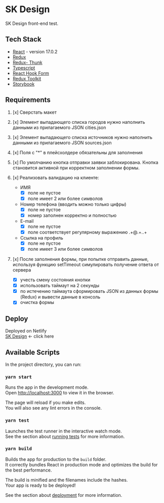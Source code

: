 # SK Design

SK Design front-end test.

## Tech Stack

- [React](https://reactjs.org/) - version 17.0.2
- [Redux](https://www.npmjs.com/package/redux)
- [Redux- Thunk](https://github.com/reduxjs/redux-thunk)
- [Typescript](https://www.typescriptlang.org/)
- [React Hook Form](https://react-hook-form.com/)
- [Redux Toolkit](https://redux-toolkit.js.org/)
- [Storybook](https://storybook.js.org/tutorials/design-systems-for-developers/react/en/build/)

## Requirements

1. [x] Сверстать макет

2. [x] Элемент выпадающего списка городов нужно наполнить данными из прилагаемого JSON
       cities.json

3. [x] Элемент выпадающего списка источников нужно наполнить данными из прилагаемого
       JSON sources.json

4. [x] Поля с "\*" в плейсхолдере обязательны для заполнения

5. [x] По умолчанию кнопка отправки заявки заблокирована. Кнопка становится активной при
       корректном заполнении формы.

6. [x] Реализовать валидацию на клиенте:
   - ИМЯ
     - [x] поле не пустое
     - [x] поле имеет 2 или более символов
   - Номер телефона (вводить можно только цифры)
     - [x] поле не пустое
     - [x] номер заполнен корректно и полностью
   - E-mail
     - [x] поле не пустое
     - [x] поле соответствует регулярному выражению .+@.+\..+
   - Ссылка на профиль
     - [x] поле не пустое
     - [x] поле имеет 3 или более символов
7. [x] После заполнения формы, при попытке отправить данные, используя функцию setTimeout симулировать получение ответа от сервера
   - [x] учесть смену состояния кнопки
   - [x] использовать таймаут на 2 секунды
   - [x] по истечению таймаута сформировать JSON из данных формы (Redux) и вывести данные в
         консоль
   - [x] очистка формы

## Deploy

Deployed on Netlify<br>
[SK Design](https://sk-design.netlify.app/) <- click here

## Available Scripts

In the project directory, you can run:

### `yarn start`

Runs the app in the development mode.<br>
Open [http://localhost:3000](http://localhost:3000) to view it in the browser.

The page will reload if you make edits.<br>
You will also see any lint errors in the console.

### `yarn test`

Launches the test runner in the interactive watch mode.<br>
See the section about [running tests](https://facebook.github.io/create-react-app/docs/running-tests) for more information.

### `yarn build`

Builds the app for production to the `build` folder.<br>
It correctly bundles React in production mode and optimizes the build for the best performance.

The build is minified and the filenames include the hashes.<br>
Your app is ready to be deployed!

See the section about [deployment](https://facebook.github.io/create-react-app/docs/deployment) for more information.
